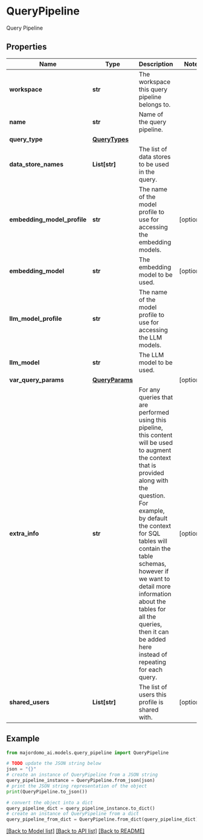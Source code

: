 # QueryPipeline

Query Pipeline

## Properties

Name | Type | Description | Notes
------------ | ------------- | ------------- | -------------
**workspace** | **str** | The workspace this query pipeline belongs to. | 
**name** | **str** | Name of the query pipeline. | 
**query_type** | [**QueryTypes**](QueryTypes.md) |  | 
**data_store_names** | **List[str]** | The list of data stores to be used in the query. | 
**embedding_model_profile** | **str** | The name of the model profile to use for accessing the embedding models. | [optional] 
**embedding_model** | **str** | The embedding model to be used. | [optional] 
**llm_model_profile** | **str** | The name of the model profile to use for accessing the LLM models. | 
**llm_model** | **str** | The LLM model to be used. | 
**var_query_params** | [**QueryParams**](QueryParams.md) |  | [optional] 
**extra_info** | **str** | For any queries that are performed using this pipeline, this content will be used to augment the context that is provided along with the question. For example, by default the context for SQL tables will contain the table schemas, however if we want to detail more information about the tables for all the queries, then it can be added here instead of repeating for each query. | [optional] 
**shared_users** | **List[str]** | The list of users this profile is shared with. | [optional] 

## Example

```python
from majordomo_ai.models.query_pipeline import QueryPipeline

# TODO update the JSON string below
json = "{}"
# create an instance of QueryPipeline from a JSON string
query_pipeline_instance = QueryPipeline.from_json(json)
# print the JSON string representation of the object
print(QueryPipeline.to_json())

# convert the object into a dict
query_pipeline_dict = query_pipeline_instance.to_dict()
# create an instance of QueryPipeline from a dict
query_pipeline_from_dict = QueryPipeline.from_dict(query_pipeline_dict)
```
[[Back to Model list]](../README.md#documentation-for-models) [[Back to API list]](../README.md#documentation-for-api-endpoints) [[Back to README]](../README.md)



